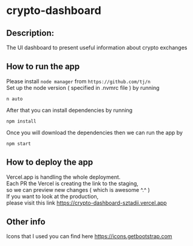 # crypto-dashboard

## Description:
The UI dashboard to present useful information about crypto exchanges

## How to run the app
Please install `node manager` from `https://github.com/tj/n` <br>
Set up the node version ( specified in .nvmrc file ) by running
```
n auto
```
After that you can install dependencies by running
```
npm install
```
Once you will download the dependencies then we can run the app by
```
npm start
```

## How to deploy the app
Vercel.app is handling the whole deployment. <br>
Each PR the Vercel is creating the link to the staging, <br>
so we can preview new changes ( which is awesome ^.^ ) <br>
If you want to look at the production, <br>
please visit this link https://crypto-dashboard-sztadii.vercel.app

## Other info
Icons that I used you can find here https://icons.getbootstrap.com <br>
